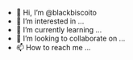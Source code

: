 - 👋 Hi, I’m @blackbiscoito
- 👀 I’m interested in ...
- 🌱 I’m currently learning ...
- 💞️ I’m looking to collaborate on ...
- 📫 How to reach me ...

<!---
blackbiscoito/blackbiscoito is a ✨ special ✨ repository because its `README.md` (this file) appears on your GitHub profile.
You can click the Preview link to take a look at your changes.
--->
